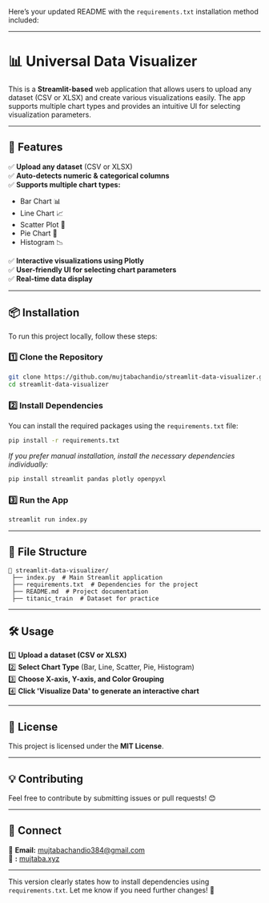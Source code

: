 Here’s your updated README with the `requirements.txt` installation method included:  

---

# 📊 Universal Data Visualizer  

This is a **Streamlit-based** web application that allows users to upload any dataset (CSV or XLSX) and create various visualizations easily. The app supports multiple chart types and provides an intuitive UI for selecting visualization parameters.  

---

## 🚀 Features  

✅ **Upload any dataset** (CSV or XLSX)  
✅ **Auto-detects numeric & categorical columns**  
✅ **Supports multiple chart types:**  

- Bar Chart 📊  
- Line Chart 📈  
- Scatter Plot 🔵  
- Pie Chart 🥧  
- Histogram 📉  

✅ **Interactive visualizations using Plotly**  
✅ **User-friendly UI for selecting chart parameters**  
✅ **Real-time data display**  

---

## 📦 Installation  

To run this project locally, follow these steps:  

### 1️⃣ Clone the Repository  

```bash
git clone https://github.com/mujtabachandio/streamlit-data-visualizer.git
cd streamlit-data-visualizer
```

### 2️⃣ Install Dependencies  

You can install the required packages using the `requirements.txt` file:  

```bash
pip install -r requirements.txt
```

*If you prefer manual installation, install the necessary dependencies individually:*  

```bash
pip install streamlit pandas plotly openpyxl
```

### 3️⃣ Run the App  

```bash
streamlit run index.py
```

---

## 📂 File Structure  

```
📂 streamlit-data-visualizer/
 ├── index.py  # Main Streamlit application
 ├── requirements.txt  # Dependencies for the project
 ├── README.md  # Project documentation
 ├── titanic_train  # Dataset for practice 
```

---

## 🛠️ Usage  

1️⃣ **Upload a dataset (CSV or XLSX)**  
2️⃣ **Select Chart Type** (Bar, Line, Scatter, Pie, Histogram)  
3️⃣ **Choose X-axis, Y-axis, and Color Grouping**  
4️⃣ **Click 'Visualize Data' to generate an interactive chart**  

---

## 📜 License  

This project is licensed under the **MIT License**.  

---

## 💡 Contributing  

Feel free to contribute by submitting issues or pull requests! 😊  

---

## 🔗 Connect  

📧 **Email:** [mujtabachandio384@gmail.com](mailto:mujtabachandio384@gmail.com)  
🐙 **:** [mujtaba.xyz](https://github.com/mujtabachandio)  

---

This version clearly states how to install dependencies using `requirements.txt`. Let me know if you need further changes! 🚀
